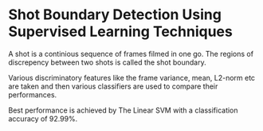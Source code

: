 
# Shot Boundary Detection Using Supervised Learning Techniques

A shot is a continious sequence of frames filmed in one go. The regions of discrepency between two shots is called the shot boundary. 

Various discriminatory features like the frame variance, mean, L2-norm etc are taken and then various classifiers are used to compare their performances.

Best performance is achieved by The Linear SVM with a classification accuracy of 92.99%.

